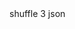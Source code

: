 <integration>
  <name>shuffle</name>
  <hook_url></hook_url> 
  <level>3</level>
  <alert_format>json</alert_format>
</integration>